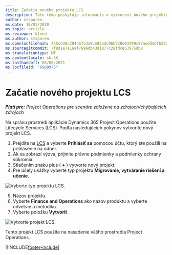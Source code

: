 ```yaml
---
title: Začatie nového projektu LCS
description: Táto téma poskytuje informácie o vytvorení nového projektu v LCS pre vaše prostredie Project Operations.
author: stsporen
ms.date: 10/01/2020
ms.topic: article
ms.reviewer: kfend
ms.author: stsporen
ms.openlocfilehash: 425cd38c204a67cda9ce03bdc96b728e03499c87aeddd6f62924b57e16b21167
ms.sourcegitcommit: 7f8d1e7a16af769adb43d1877c28fdce53975db8
ms.translationtype: MT
ms.contentlocale: sk-SK
ms.lasthandoff: 08/06/2021
ms.locfileid: "6989975"
---
```

# <a name="start-a-new-lcs-project"></a>Začatie nového projektu LCS

_**Platí pre:** Project Operations pre scenáre založené na zdrojoch/chýbajúcich zdrojoch_

Na správu prostredí aplikácie Dynamics 365 Project Operations použite Lifecycle Services (LCS). Podľa nasledujúcich pokynov vytvoríte nový projekt LCS.

1. Prejdite na [LCS](https://lcs.dynamics.com/Logon/Index) a vyberte **Prihlásiť sa** pomocou účtu, ktorý ste použili na prihlásenie na odber.
2. Ak sa zobrazí výzva, prijmite právne podmienky a podmienky ochrany súkromia.
3. Stlačením znaku plus ( **+** ) vytvorte nový projekt.
4. Pre účely ukážky vyberte typ projektu **Migrovanie, vytváranie riešení a učenie**.

  ![Vyberte typ projektu LCS.](./media/create-lcs-1.png)

5. Názov projektu. 
6. Vyberte **Finance and Operations** ako názov produktu a vyberte odvetvie a metodiku. 
7. Vyberte položku **Vytvoriť**.

![Vytvorte projekt LCS.](./media/create-lcs-2.png)

Tento projekt LCS použite na nasadenie vášho prostredia Project Operations.



[!INCLUDE[footer-include](../includes/footer-banner.md)]